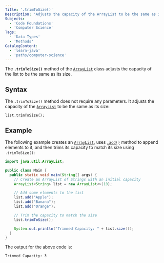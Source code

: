 ```yaml
---
Title: '.trimToSize()'
Description: 'Adjusts the capacity of the ArrayList to be the same as its size.'
Subjects:
  - 'Code Foundations'
  - 'Computer Science'
Tags:
  - 'Data Types'
  - 'Methods'
CatalogContent:
  - 'learn-java'
  - 'paths/computer-science'
---
```


The **`.trimToSize()`** method of the [`ArrayList`](https://www.codecademy.com/resources/docs/java/array-list) class adjusts the capacity of the list to be the same as its size.

## Syntax

The `.trimToSize()` method does not require any parameters. It adjusts the capacity of the [`ArrayList`](https://www.codecademy.com/resources/docs/java/array-list) to be the same as its size:

```pseudo
list.trimToSize();
```

## Example

The following example creates an [`ArrayList`](https://www.codecademy.com/resources/docs/java/array-list), uses [`.add()`](https://www.codecademy.com/resources/docs/java/array-list/add) method to append elements to it, and then trims its capacity to match its size using `.trimToSize()`:

```java
import java.util.ArrayList;

public class Main {
  public static void main(String[] args) {
    // Create an ArrayList of Strings with an initial capacity
    ArrayList<String> list = new ArrayList<>(10);

    // Add some elements to the list
    list.add("Apple");
    list.add("Banana");
    list.add("Orange");

    // Trim the capacity to match the size
    list.trimToSize();

    System.out.println("Trimmed Capacity: " + list.size());
  }
}
```

The output for the above code is:

```shell
Trimmed Capacity: 3
```
